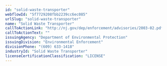 ```yaml
---
id: "solid-waste-transporter"
webflowId: "5f7729208fbb2239cc6ec085"
urlSlug: "solid-waste-transporter"
name: "Solid Waste Transporter"
callToActionLink: "http://nj.gov/dep/enforcement/advisories/2003-02.pdf"
callToActionText: ""
issuingAgency: "Department of Environmental Protection"
issuingDivision: "Environmental Enforcement"
divisionPhone: "(609) 633-1418"
industryId: "Solid Waste Transporter"
licenseCertificationClassification: "LICENSE"
---
```

